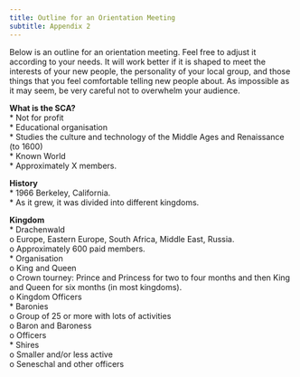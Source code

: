 ```yaml
---
title: Outline for an Orientation Meeting
subtitle: Appendix 2
---
```

<p>Below is an outline for an orientation meeting. Feel free to adjust it according to your needs. It will work better if it is shaped to meet the interests of your new people, the personality of your local group, and those things that you feel comfortable telling new people about. As impossible as it may seem, be very careful not to overwhelm your audience.</p>
<p><b>What is the SCA?</b><br />
    * Not for profit<br />
    * Educational organisation<br />
    * Studies the culture and technology of the Middle Ages and Renaissance (to 1600)<br />
    * Known World<br />
    * Approximately X members.</p>
<p><b>History</b><br />
    * 1966 Berkeley, California.<br />
    * As it grew, it was divided into different kingdoms.</p>
<p><b>Kingdom</b><br />
    * Drachenwald<br />
          o Europe, Eastern Europe, South Africa, Middle East, Russia.<br />
          o Approximately 600 paid members.<br />
    * Organisation<br />
          o King and Queen<br />
          o Crown tourney: Prince and Princess for two to four months and then King and Queen for six months (in most kingdoms).<br />
          o Kingdom Officers<br />
    * Baronies<br />
          o Group of 25 or more with lots of activities<br />
          o Baron and Baroness<br />
          o Officers<br />
    * Shires<br />
          o Smaller and/or less active<br />
          o Seneschal and other officers</p>